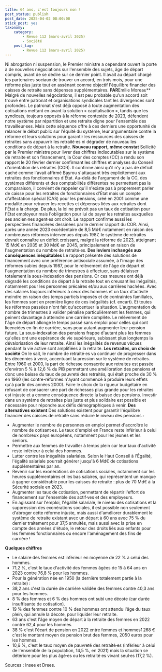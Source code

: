 ```yaml
---
title: 64 ans, c'est toujours non !
post_status: publish
post_date: 2025-04-02 08:00:00
stick_post: yes
taxonomy:
    category:
        - Revue 112 (mars-avril 2025)
        - Société
    post_tag:
        - Revue 112 (mars-avril 2025)
---
```



Ni abrogation ni suspension, le Premier ministre a cependant ouvert la porte à de nouvelles négociations sur l'ensemble des sujets, âge de départ compris, avant de se dédire sur ce dernier point. Il avait au départ chargé les partenaires sociaux de trouver un accord, en trois mois, pour une réforme plus juste tout en assénant comme objectif l'équilibre financier des caisses de retraite sans dépenses supplémentaires.
**PAR**Emilie Moreau**
Malgré de nouvelles négociations, il est peu probable qu'un accord soit trouvé entre patronat et organisations syndicales tant les divergences sont profondes. Le patronat s'est déjà opposé à toute augmentation des cotisations mettant en avant la solution « capitalisation », tandis que les syndicats, toujours opposés à la réforme contestée de 2023, défendent notre système par répartition et une retraite digne pour l'ensemble des travailleur·ses. Mais cette séquence offre à ces derniers une opportunité de relancer le débat public sur l'équité du système, leur argumentaire contre la réforme et leurs solutions pour garantir les ressources des caisses de retraites sans appauvrir les retraité·es ni dégrader de nouveau les conditions de départ à la retraite.
**Nouveau rapport, même constat**
Sollicité par le Premier ministre pour livrer des chiffres indiscutables sur le système de retraite et son financement, la Cour des comptes (CC) a rendu son rapport le 20 février dernier confirmant les chiffres et analyses du Conseil d'orientation des retraites (COR). Il confirme ainsi qu'il n'y a pas de déficit caché comme l'avait affirmé Bayrou s'attaquant très explicitement aux retraites des fonctionnaires d'État. Au-delà de l'argument de la CC, des systèmes différents et des comptabilités différentes ne permettant pas la comparaison, il convient de rappeler qu'il n'existe pas à proprement parler de caisse pour les retraites de fonctionnaires d'État mais un compte d'affectation spécial (CAS) pour les pensions, créé en 2001 comme une modalité pour retracer les recettes et dépenses liées aux retraites dont l'État a la charge. De plus, la loi ne prévoit pas un taux de cotisation pour l'État employeur mais l'obligation pour lui de payer les retraites auxquelles ses ancien·nes agent·es ont droit.
Le rapport confirme aussi les perspectives financières dessinées par le dernier rapport du COR. Ainsi, après une année 2023 excédentaire de 8,5 Md€ notamment en raison des nombreuses réformes intervenues depuis 1987, le système de retraites devrait connaître un déficit croissant, malgré la réforme de 2023, atteignant 15 Md€ en 2035 et 30 Md€ en 2045, principalement en raison de l'augmentation du nombre de retraité·es.
**Des leviers inchangés aux conséquences inéquitables**
Le rapport présente des solutions de financement avec une préférence antisociale assumée, à l'image des réformes subies depuis 1987, pour le relèvement de l'âge de départ et l'augmentation du nombre de trimestres à effectuer, sans délaisser totalement la sous-indexation des pensions.
Or ces mesures ont déjà dégradé les conditions de départ à la retraite tout en creusant les inégalités, notamment pour les personnes précaires et/ou aux carrières hachées. Avec des salaires toujours inférieurs à ceux des hommes et un taux d'activité moindre en raison des temps partiels imposés et de contraintes familiales, les femmes sont en première ligne de ces inégalités (cf. encart). Et toutes les réformes passées n'ont fait qu'accentuer la situation. L'augmentation du nombre de trimestres à valider pénalise particulièrement les femmes, qui peinent davantage à atteindre une carrière complète. Le relèvement de l'âge de départ allonge le temps passé sans emploi pour celles qui sont licenciées en fin de carrière, sans pour autant augmenter leur pension future. La sous-indexation des pensions frappe d'autant plus les femmes qu'elles ont une espérance de vie supérieure, subissant plus longtemps la dévalorisation de leur retraite. Ainsi les inégalités de revenus vécues pendant la vie active sont amplifiées à la retraite.
**Les retraites, un choix de société**
On le sait, le nombre de retraité·es va continuer de progresser dans les décennies à venir, accentuant la pression sur le système de retraites. Entre 1960 et 2000, la part de richesse consacrée aux retraites est passée d'environ 5 % à 12,6 % du PIB permettant une amélioration des pensions et donc une baisse du taux de pauvreté des retraités, qui était proche de 30 % en 1960 (les contre-réformes n'ayant commencé à produire leurs effets qu'à partir des années 2000). Faire le choix de la rigueur budgétaire en refusant de consacrer une part de richesses plus grande pour les retraites est injuste et a comme conséquence directe la baisse des pensions. Investir dans un système de retraites plus juste et plus solidaire est possible et nécessaire pour répondre aux défis démographiques à venir.
**Des alternatives existent**
Des solutions existent pour garantir l'équilibre financier des caisses de retraite sans réduire le niveau des pensions :

- Augmenter le nombre de personnes en emploi permet d'accroître le nombre de cotisant·es. Le taux d'emploi en France reste inférieur à celui de nombreux pays européens, notamment pour les jeunes et les seniors.
- Permettre aux femmes de travailler à temps plein car leur taux d'activité reste inférieur à celui des hommes.
- Lutter contre les inégalités salariales. Selon le Haut Conseil à l'Égalité, l'égalité salariale pourrait générer jusqu'à 6 Md€ de cotisations supplémentaires par an.
- Revenir sur les exonérations de cotisations sociales, notamment sur les heures supplémentaires et les bas salaires, qui représentent un manque à gagner considérable pour les caisses de retraite : plus de 70 Md€ à la Sécurité sociale en 2023.
- Augmenter les taux de cotisation, permettant de répartir l'effort de financement sur l'ensemble des actif·ves et des employeurs.
- En agissant sur l'emploi, l'égalité salariale, le niveau des cotisations et la suppression des exonérations sociales, il est possible non seulement d'abroger cette réforme injuste, mais aussi d'améliorer durablement le système de retraite existant avec un départ à 60 ans avec 75 % du dernier traitement pour 37,5 annuités, mais aussi avec la prise en compte des années d'étude, le retour des droits liés aux enfants pour les femmes fonctionnaires ou encore l'aménagement des fins de carrière !

**Quelques chiffres**

- Le salaire des femmes est inférieur en moyenne de 22 % à celui des hommes.
- 71,2 %, c'est le taux d'activité des femmes âgées de 15 à 64 ans en 2023 contre 76,8 % pour les hommes.
- Pour la génération née en 1950 (la dernière totalement partie à la retraite) :
- 38,2 ans c'est la durée de carrière validée des femmes contre 40,3 ans pour les hommes.
- 8 % des femmes et 6 % des hommes ont subi une décote (car durée insuffisante de cotisation).
- 19 % des femmes contre 10 % des hommes ont attendu l'âge du taux plein, qui annule la décote, pour liquider leur retraite.
- 63 ans c'est l'âge moyen de départ à la retraite des femmes en 2022 contre 62,4 pour les hommes.
- 38 % c'est l'écart de pension en 2022 entre femmes et hommes1 268 € c'est le montant moyen de pension brut des femmes, 2050 euros pour les hommes.
- 10,6 %, c'est le taux moyen de pauvreté des retraité·es (inférieur à celui de l'ensemble de la population, 14,5 %, en 2021) mais la situation se détériore pour les plus âgé·es ou les retraité·es vivant seul·es (17,2 %).

Sources : Insee et Drees.
